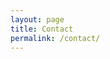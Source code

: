 ```yaml
---
layout: page
title: Contact
permalink: /contact/
---
```


<script type="text/javascript" src="http://form.jotform.us/jsform/42316490085150"></script>

